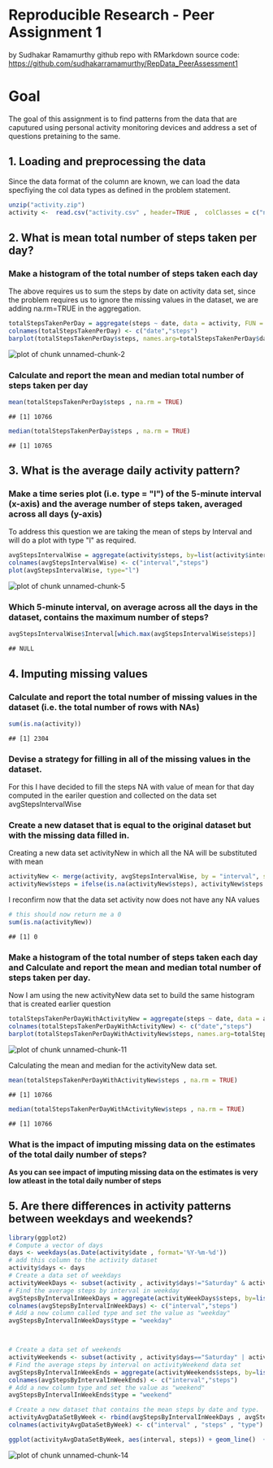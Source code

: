 Reproducible Research - Peer Assignment 1
=====
by Sudhakar Ramamurthy
github repo with RMarkdown source code:
https://github.com/sudhakarramamurthy/RepData_PeerAssessment1

# Goal
The goal of this assignment is to find patterns from the data that are caputured using personal activity monitoring devices and address a set of questions pretaining to the same.

## 1. Loading and preprocessing the data
Since the data format of the column are known, we can load the data specfiying the col data types as defined in the problem statement.

```r
unzip("activity.zip")
activity <-  read.csv("activity.csv" , header=TRUE ,  colClasses = c("numeric", "Date", "numeric"))
```

## 2. What is mean total number of steps taken per day?

### Make a histogram of the total number of steps taken each day

The above requires us to sum the steps by date on activity data set, since the problem requires us to ignore the missing values in the dataset, we are adding na.rm=TRUE in the aggregation.


```r
totalStepsTakenPerDay = aggregate(steps ~ date, data = activity, FUN = sum)
colnames(totalStepsTakenPerDay) <- c("date","steps")
barplot(totalStepsTakenPerDay$steps, names.arg=totalStepsTakenPerDay$date, xlab="date", ylab="steps")
```

![plot of chunk unnamed-chunk-2](figure/unnamed-chunk-2.png) 

### Calculate and report the mean and median total number of steps taken per day


```r
mean(totalStepsTakenPerDay$steps , na.rm = TRUE)
```

```
## [1] 10766
```


```r
median(totalStepsTakenPerDay$steps , na.rm = TRUE)
```

```
## [1] 10765
```

## 3. What is the average daily activity pattern?

### Make a time series plot (i.e. type = "l") of the 5-minute interval (x-axis) and the average number of steps taken, averaged across all days (y-axis)

To address this question we are taking the mean of steps by Interval and will do a plot with type "l" as required.


```r
avgStepsIntervalWise = aggregate(activity$steps, by=list(activity$interval), mean, na.rm=TRUE)
colnames(avgStepsIntervalWise) <- c("interval","steps")
plot(avgStepsIntervalWise, type="l")
```

![plot of chunk unnamed-chunk-5](figure/unnamed-chunk-5.png) 


### Which 5-minute interval, on average across all the days in the dataset, contains the maximum number of steps?


```r
avgStepsIntervalWise$Interval[which.max(avgStepsIntervalWise$steps)]
```

```
## NULL
```

## 4. Imputing missing values

### Calculate and report the total number of missing values in the dataset (i.e. the total number of rows with NAs)


```r
sum(is.na(activity))
```

```
## [1] 2304
```

### Devise a strategy for filling in all of the missing values in the dataset.
For this I have decided to fill the steps NA with value of mean for that day computed in the eariler question and collected on the data set avgStepsIntervalWise


### Create a new dataset that is equal to the original dataset but with the missing data filled in.

Creating a new data set activityNew in which all the NA will be substituted with mean

```r
activityNew <- merge(activity, avgStepsIntervalWise, by = "interval", suffixes = c("",".mean"))
activityNew$steps = ifelse(is.na(activityNew$steps), activityNew$steps.mean, activityNew$steps)
```

I reconfirm now that the data set activity now does not have any NA values



```r
# this should now return me a 0
sum(is.na(activityNew))
```

```
## [1] 0
```

### Make a histogram of the total number of steps taken each day and Calculate and report the mean and median total number of steps taken per day.

Now I am using the new activityNew data set to build the same histogram that is created earlier question


```r
totalStepsTakenPerDayWithActivityNew = aggregate(steps ~ date, data = activityNew, FUN = sum)
colnames(totalStepsTakenPerDayWithActivityNew) <- c("date","steps")
barplot(totalStepsTakenPerDayWithActivityNew$steps, names.arg=totalStepsTakenPerDayWithActivityNew$date, xlab="date", ylab="steps")
```

![plot of chunk unnamed-chunk-11](figure/unnamed-chunk-11.png) 

Calculating the mean and median for the activityNew data set.


```r
mean(totalStepsTakenPerDayWithActivityNew$steps , na.rm = TRUE)
```

```
## [1] 10766
```


```r
median(totalStepsTakenPerDayWithActivityNew$steps , na.rm = TRUE)
```

```
## [1] 10766
```

### What is the impact of imputing missing data on the estimates of the total daily number of steps?

**As you can see impact of imputing missing data on the estimates is very low atleast in the total daily number of steps**


## 5. Are there differences in activity patterns between weekdays and weekends?


```r
library(ggplot2)
# Compute a vector of days
days <- weekdays(as.Date(activity$date , format='%Y-%m-%d'))
# add this column to the activity dataset
activity$days <- days
# Create a data set of weekdays
activityWeekDays <- subset(activity , activity$days!="Saturday" & activity$days != "Sunday")
# Find the average steps by interval in weekday
avgStepsByIntervalInWeekDays = aggregate(activityWeekDays$steps, by=list(activityWeekDays$interval), mean, na.rm=TRUE)
colnames(avgStepsByIntervalInWeekDays) <- c("interval","steps")
# Add a new column called type and set the value as "weekday"
avgStepsByIntervalInWeekDays$type = "weekday"



# Create a data set of weekends
activityWeekends <- subset(activity , activity$days=="Saturday" | activity$days == "Sunday")
# Find the average steps by interval on activityWeekend data set
avgStepsByIntervalInWeekEnds = aggregate(activityWeekends$steps, by=list(activityWeekends$interval), mean, na.rm=TRUE)
colnames(avgStepsByIntervalInWeekEnds) <- c("interval","steps")
# Add a new column type and set the value as "weekend"
avgStepsByIntervalInWeekEnds$type = "weekend"

# Create a new dataset that contains the mean steps by date and type.
activityAvgDataSetByWeek <- rbind(avgStepsByIntervalInWeekDays , avgStepsByIntervalInWeekEnds)
colnames(activityAvgDataSetByWeek) <- c("interval" , "steps" , "type")

ggplot(activityAvgDataSetByWeek, aes(interval, steps)) + geom_line()  + facet_grid( type ~ .)
```

![plot of chunk unnamed-chunk-14](figure/unnamed-chunk-14.png) 

